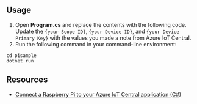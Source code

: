## Usage

1. Open **Program.cs** and replace the contents with the following code. Update the `{your Scope ID}`, `{your Device ID}`, and `{your Device Primary Key}` with the values you made a note from Azure IoT Central.
2. Run the following command in your command-line environment:
```
cd pisample
dotnet run
```

## Resources
- [Connect a Raspberry Pi to your Azure IoT Central application (C#)](https://docs.microsoft.com/en-us/azure/iot-central/core/howto-connect-raspberry-pi-csharp)
